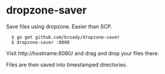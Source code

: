 dropzone-saver
==============

Save files using dropzone. Easier than SCP.

      $ go get github.com/broady/dropzone-saver
      $ dropzone-saver :8080

Visit http://hostname:8080/ and drag and drop your files there.

Files are then saved into timestamped directories.
